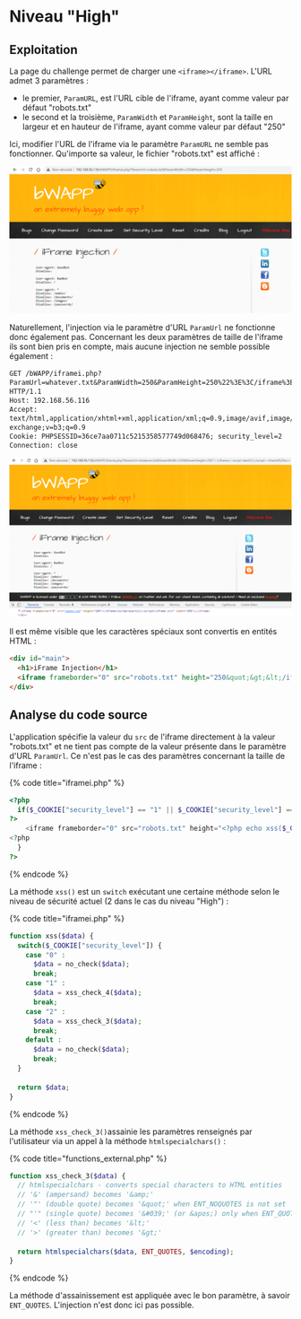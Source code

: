 # Niveau "High"

## Exploitation

La page du challenge permet de charger une `<iframe></iframe>`. L'URL admet 3 paramètres :&#x20;

* le premier, `ParamURL`, est l'URL cible de l'iframe, ayant comme valeur par défaut "robots.txt"
* le second et la troisième, `ParamWidth` et `ParamHeight`, sont la taille en largeur et en hauteur de l'iframe, ayant comme valeur par défaut "250"

Ici, modifier l'URL de l'iframe via le paramètre `ParamURL` ne semble pas fonctionner. Qu'importe sa valeur, le fichier "robots.txt" est affiché :

![](<../../../../../.gitbook/assets/image (8) (1).png>)

Naturellement, l'injection via le paramètre d'URL `ParamUrl` ne fonctionne donc également pas. Concernant les deux paramètres de taille de l'iframe ils sont bien pris en compte, mais aucune injection ne semble possible également :&#x20;

```http
GET /bWAPP/iframei.php?ParamUrl=whatever.txt&ParamWidth=250&ParamHeight=250%22%3E%3C/iframe%3E%3Cscript%3Ealert(1)%3C/script%3E%3Ciframe%20src= HTTP/1.1
Host: 192.168.56.116
Accept: text/html,application/xhtml+xml,application/xml;q=0.9,image/avif,image/webp,image/apng,*/*;q=0.8,application/signed-exchange;v=b3;q=0.9
Cookie: PHPSESSID=36ce7aa0711c5215358577749d068476; security_level=2
Connection: close
```

![](<../../../../../.gitbook/assets/image (12).png>)

Il est même visible que les caractères spéciaux sont convertis en entités HTML :&#x20;

```html
<div id="main">
  <h1>iFrame Injection</h1>
  <iframe frameborder="0" src="robots.txt" height="250&quot;&gt;&lt;/iframe&gt;&lt;script&gt;alert(1)&lt;/script&gt;&lt;iframe src=" width="250"></iframe>
</div>
```

## Analyse du code source

L'application spécifie la valeur du `src` de l'iframe directement à la valeur "robots.txt" et ne tient pas compte de la valeur présente dans le paramètre d'URL `ParamUrl`. Ce n'est pas le cas des paramètres concernant la taille de l'iframe :&#x20;

{% code title="iframei.php" %}
```php
<?php
  if($_COOKIE["security_level"] == "1" || $_COOKIE["security_level"] == "2") {
?>
    <iframe frameborder="0" src="robots.txt" height="<?php echo xss($_GET["ParamHeight"])?>" width="<?php echo xss($_GET["ParamWidth"])?>"></iframe>
<?php
  }
?>
```
{% endcode %}

La méthode `xss()` est un `switch` exécutant une certaine méthode selon le niveau de sécurité actuel (2 dans le cas du niveau "High") : &#x20;

{% code title="iframei.php" %}
```php
function xss($data) {
  switch($_COOKIE["security_level"]) {
    case "0" :
      $data = no_check($data);      
      break;
    case "1" :
      $data = xss_check_4($data);
      break;
    case "2" :
      $data = xss_check_3($data);
      break;
    default :
      $data = no_check($data);
      break;   
  }

  return $data;
}
```
{% endcode %}

La méthode `xss_check_3()`assainie les paramètres renseignés par l'utilisateur via un appel à la méthode `htmlspecialchars()` :&#x20;

{% code title="functions_external.php" %}
```php
function xss_check_3($data) {
  // htmlspecialchars - converts special characters to HTML entities
  // '&' (ampersand) becomes '&amp;'
  // '"' (double quote) becomes '&quot;' when ENT_NOQUOTES is not set
  // "'" (single quote) becomes '&#039;' (or &apos;) only when ENT_QUOTES is set
  // '<' (less than) becomes '&lt;'
  // '>' (greater than) becomes '&gt;'

  return htmlspecialchars($data, ENT_QUOTES, $encoding);
}
```
{% endcode %}

La méthode d'assainissement est appliquée avec le bon paramètre, à savoir `ENT_QUOTES`. L'injection n'est donc ici pas possible.
